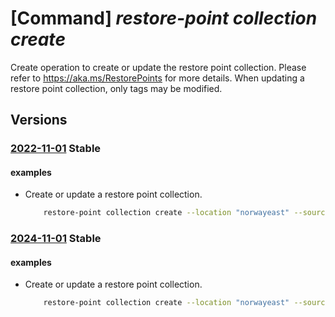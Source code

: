 # [Command] _restore-point collection create_

Create operation to create or update the restore point collection. Please refer to https://aka.ms/RestorePoints for more details. When updating a restore point collection, only tags may be modified.

## Versions

### [2022-11-01](/Resources/mgmt-plane/L3N1YnNjcmlwdGlvbnMve30vcmVzb3VyY2Vncm91cHMve30vcHJvdmlkZXJzL21pY3Jvc29mdC5jb21wdXRlL3Jlc3RvcmVwb2ludGNvbGxlY3Rpb25zL3t9/2022-11-01.xml) **Stable**

<!-- mgmt-plane /subscriptions/{}/resourcegroups/{}/providers/microsoft.compute/restorepointcollections/{} 2022-11-01 -->

#### examples

- Create or update a restore point collection.
    ```bash
        restore-point collection create --location "norwayeast" --source-id "/subscriptions/{subscription-id}/resourceGroups/myResourceGroup/providers/Microsoft.Compute/virtualMachines/myVM" --tags myTag1="tagValue1" --resource-group "myResourceGroup" --collection-name "myRpc"
    ```

### [2024-11-01](/Resources/mgmt-plane/L3N1YnNjcmlwdGlvbnMve30vcmVzb3VyY2Vncm91cHMve30vcHJvdmlkZXJzL21pY3Jvc29mdC5jb21wdXRlL3Jlc3RvcmVwb2ludGNvbGxlY3Rpb25zL3t9/2024-11-01.xml) **Stable**

<!-- mgmt-plane /subscriptions/{}/resourcegroups/{}/providers/microsoft.compute/restorepointcollections/{} 2024-11-01 -->

#### examples

- Create or update a restore point collection.
    ```bash
        restore-point collection create --location "norwayeast" --source-id "/subscriptions/{subscription-id}/resourceGroups/myResourceGroup/providers/Microsoft.Compute/virtualMachines/myVM" --tags myTag1="tagValue1" --resource-group "myResourceGroup" --collection-name "myRpc"
    ```
